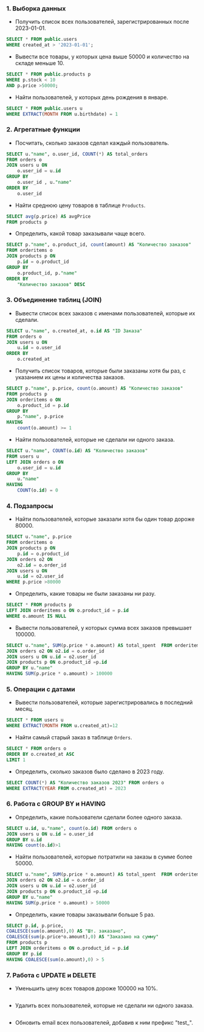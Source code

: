 ### 1. **Выборка данных**
   - Получить список всех пользователей, зарегистрированных после 2023-01-01.
```sql
SELECT * FROM public.users
WHERE created_at > '2023-01-01';
```
   - Вывести все товары, у которых цена выше 50000 и количество на складе меньше 10.
```sql
SELECT * FROM public.products p
WHERE p.stock < 10
AND p.price >50000;
```
   - Найти пользователей, у которых день рождения в январе.
```sql
SELECT * FROM public.users u
WHERE EXTRACT(MONTH FROM u.birthdate) = 1
```
### 2. **Агрегатные функции**
   - Посчитать, сколько заказов сделал каждый пользователь.
```sql
SELECT u."name", o.user_id, COUNT(*) AS total_orders
FROM orders o
JOIN users u ON
	o.user_id = u.id
GROUP BY
	o.user_id , u."name"
ORDER BY
	o.user_id
```
   - Найти среднюю цену товаров в таблице `Products`.
```sql
SELECT avg(p.price) AS avgPrice
FROM products p
```
   - Определить, какой товар заказывали чаще всего.
```sql
SELECT p."name", o.product_id, count(amount) AS "Количество заказов"
FROM orderitems o
JOIN products p ON
	p.id = o.product_id
GROUP BY
	o.product_id, p."name"
ORDER BY
	"Количество заказов" DESC
```

### 3. **Объединение таблиц (JOIN)**
   - Вывести список всех заказов с именами пользователей, которые их сделали.
```sql
SELECT u."name", o.created_at, o.id AS "ID Заказа"
FROM orders o
JOIN users u ON
	u.id = o.user_id
ORDER BY
	o.created_at
```
   - Получить список товаров, которые были заказаны хотя бы раз, с указанием их цены и количества заказов.
```sql
SELECT p."name", p.price, count(o.amount) AS "Количество заказов"
FROM products p
JOIN orderitems o ON
	o.product_id = p.id
GROUP BY
	p."name", p.price
HAVING
	count(o.amount) >= 1
```
   - Найти пользователей, которые не сделали ни одного заказа.
```sql
SELECT u."name", COUNT(o.id) AS "Количество заказов"
FROM users u
LEFT JOIN orders o ON
	o.user_id = u.id
GROUP BY
	u."name"
HAVING
	COUNT(o.id) = 0
```

### 4. **Подзапросы**
   - Найти пользователей, которые заказали хотя бы один товар дороже 80000.
```sql
SELECT u."name", p.price
FROM orderitems o
JOIN products p ON
	p.id = o.product_id
JOIN orders o2 ON
	o2.id = o.order_id
JOIN users u ON
	u.id = o2.user_id
WHERE p.price >80000
```
   - Определить, какие товары не были заказаны ни разу.
```sql
SELECT * FROM products p
LEFT JOIN orderitems o ON o.product_id = p.id
WHERE o.amount IS NULL
```
   - Вывести пользователей, у которых сумма всех заказов превышает 100000.
```sql
SELECT u."name", SUM(p.price * o.amount) AS total_spent  FROM orderitems o 
JOIN orders o2 ON o2.id = o.order_id 
JOIN users u ON u.id = o2.user_id 
JOIN products p ON o.product_id =p.id
GROUP BY u."name"
HAVING SUM(p.price * o.amount) > 100000

```

### 5. **Операции с датами**
   - Вывести пользователей, которые зарегистрировались в последний месяц.
```sql
SELECT * FROM users u 
WHERE EXTRACT(MONTH FROM u.created_at)=12
```
   - Найти самый старый заказ в таблице `Orders`.
```sql
SELECT * FROM orders o 
ORDER BY o.created_at ASC
LIMIT 1
```
   - Определить, сколько заказов было сделано в 2023 году.
```sql
SELECT COUNT(*) AS "Количество заказов 2023" FROM orders o 
WHERE EXTRACT(YEAR FROM o.created_at) = 2023
```

### 6. **Работа с GROUP BY и HAVING**
   - Определить, какие пользователи сделали более одного заказа.
```sql
SELECT u.id, u."name", count(o.id) FROM orders o 
JOIN users u ON u.id = o.user_id
GROUP BY u.id
HAVING count(o.id)>1
```
   - Найти пользователей, которые потратили на заказы в сумме более 50000.
```sql
SELECT u."name", SUM(p.price * o.amount) AS total_spent  FROM orderitems o 
JOIN orders o2 ON o2.id = o.order_id 
JOIN users u ON u.id = o2.user_id 
JOIN products p ON o.product_id =p.id
GROUP BY u."name"
HAVING SUM(p.price * o.amount) > 50000
```
   - Определить, какие товары заказывали больше 5 раз.
```sql
SELECT p.id, p.price, 
COALESCE(sum(o.amount),0) AS "Шт. заказано", 
COALESCE(sum(p.price*o.amount),0) AS "Заказано на сумму" 
FROM products p 
LEFT JOIN orderitems o ON o.product_id = p.id 
GROUP BY p.id 
HAVING COALESCE(sum(o.amount),0) > 5
```

### 7. **Работа с UPDATE и DELETE**
   - Уменьшить цену всех товаров дороже 100000 на 10%.
```sql

```
   - Удалить всех пользователей, которые не сделали ни одного заказа.
```sql

```
   - Обновить email всех пользователей, добавив к ним префикс "test_".
```sql

```